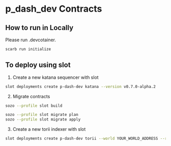 # p_dash_dev Contracts

## How to run in Locally

Please run .devcotainer.

```zsh
scarb run initialize
```

## To deploy using slot

1. Create a new katana sequencer with slot

```zsh
slot deployments create p-dash-dev katana --version v0.7.0-alpha.2
```

2. Migrate contracts

```zsh
sozo --profile slot build

sozo --profile slot migrate plan
sozo --profile slot migrate apply
```

3. Create a new torii indexer with slot

```zsh
slot deployments create p-dash-dev torii --world YOUR_WORLD_ADDRESS --rpc YOUR_NEW_RPC_URL --version v0.7.0-alpha.2
```
